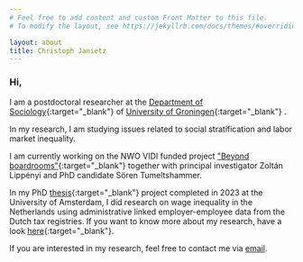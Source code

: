```yaml
---
# Feel free to add content and custom Front Matter to this file.
# To modify the layout, see https://jekyllrb.com/docs/themes/#overriding-theme-defaults

layout: about
title: Christoph Janietz
---
```



### Hi,

I am a postdoctoral researcher at the [Department of Sociology](https://www.rug.nl/gmw/sociology/?lang=en){:target="_blank"} of [University of Groningen](https://www.rug.nl){:target="_blank"} .

In my research, I am studying issues related to social stratification and labor market inequality. 

I am currently working on the NWO VIDI funded project ["Beyond boardrooms"](https://www.rug.nl/gmw/news/220708-lippenyi){:target="_blank"} together with principal investigator Zoltán Lippényi and PhD candidate Sören Tumeltshammer. 

In my PhD [thesis](https://hdl.handle.net/11245.1/dad513af-a49e-4ea2-8936-f18e0969cf2e){:target="_blank"} project completed in 2023 at the University of Amsterdam, I did research on wage inequality in the Netherlands using administrative linked employer-employee data from the Dutch tax registries. If you want to know more about my research, have a look [here](https://www.uva.nl/en/shared-content/faculteiten/en/faculteit-der-maatschappij-en-gedragswetenschappen/news/2023/06/wage-inequality-between-organisations-is-growing.html?origin=PDQcb5%2BfSuSJvUewdsszdA){:target="_blank"}.

If you are interested in my research, feel free to contact me via [email](mailto:c.janietz@rug.nl).
